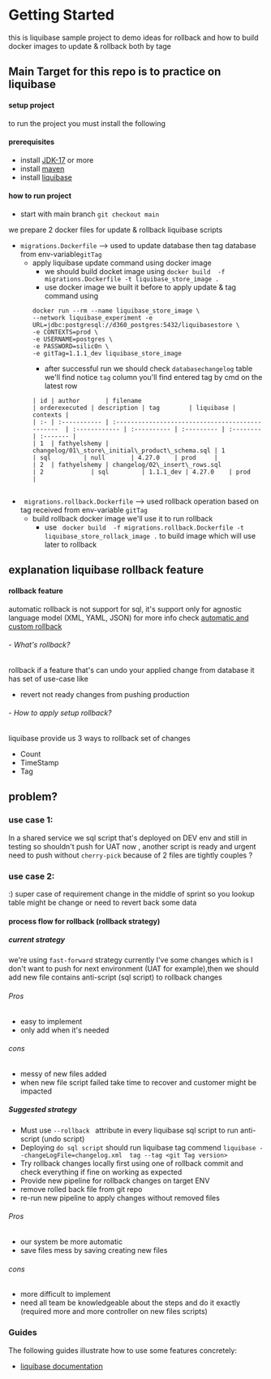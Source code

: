 # Getting Started
this is liquibase sample project to demo ideas for 
rollback and how to build docker images to update & rollback both by tage

## Main Target for this repo is to practice on liquibase 

#### setup project 
to run the project you must install the following 
#### prerequisites 
- install [JDK-17](https://www.oracle.com/java/technologies/javase/jdk17-archive-downloads.html) or more
- install [maven](https://maven.apache.org/download.cgi)
- install [liquibase](https://www.liquibase.com/download)

#### how to run project 
 - start with main branch  ```git checkout main```

we prepare 2 docker files for update & rollback liquibase scripts
- ```migrations.Dockerfile``` --> used to update database then tag database from env-variable```gitTag``` 
    - apply liquibase update command using docker image 
        - we should build docket image  using ``` docker build  -f migrations.Dockerfile -t liquibase_store_image . ``` 
        - use  docker image we built it before to apply update & tag command using 
      ```
      docker run --rm --name liquibase_store_image \
      --network liquibase_experiment -e URL=jdbc:postgresql://d360_postgres:5432/liquibasestore \
      -e CONTEXTS=prod \
      -e USERNAME=postgres \
      -e PASSWORD=silic0n \
      -e gitTag=1.1.1_dev liquibase_store_image
      ```
        - after successful run we should check ```databasechangelog```  table we'll find notice ```tag``` column you'll find entered tag by cmd on the latest row
      ```
      | id | author       | filename                                          | orderexecuted | description | tag        | liquibase | contexts |
      | :- | :----------- | :-----------------------------------------------  | :------------ | :---------- | :--------- | :-------- | :------- |
      | 1  | fathyelshemy | changelog/01\_store\_initial\_product\_schema.sql | 1             | sql         | null       | 4.27.0    | prod     |
      | 2  | fathyelshemy | changelog/02\_insert\_rows.sql                    | 2             | sql         | 1.1.1_dev | 4.27.0    | prod     |
 
- ``` migrations.rollback.Dockerfile``` --> used rollback operation based on tag received from env-variable ```gitTag```
    - build rollback docker image we'll use it to run rollback
        - use ``` docker build  -f migrations.rollback.Dockerfile -t liquibase_store_rollack_image .``` to build image which will use later to rollback 




## explanation  liquibase rollback feature
#### rollback feature
automatic rollback is not support for sql, it's support only for agnostic language model (XML, YAML, JSON) for more
info check [automatic and custom rollback](https://docs.liquibase.com/workflows/liquibase-community/automatic-custom-rollbacks.html)
###### - What's rollback? 
rollback if a feature that's can undo your applied change from database it has set of use-case like
* revert  not ready changes from pushing  production 
###### - How to apply setup rollback?


liquibase provide us 3 ways to rollback set of changes 

* Count 
* TimeStamp
* Tag 

## problem? 
### use case 1:
In a shared service we sql script that's deployed on DEV env and still in testing so shouldn't push for UAT now , another script is ready and  urgent need to push without ```cherry-pick``` because of 2 files are tightly couples ?
### use case 2:
:) super case of requirement change in the middle of sprint so you lookup table might be change or need to revert back some data 
#### process flow for rollback (rollback strategy)
##### current strategy
we're using ```fast-forward``` strategy currently I've some changes which is I don't want to push for next environment (UAT for example),then we should add new file contains anti-script (sql script) to rollback changes
###### Pros
- easy to implement 
- only add when it's needed 
###### cons 
- messy of new files added 
- when new file script failed take time to recover and customer might be impacted

##### Suggested strategy
* Must use ```--rollback ``` attribute in every liquibase sql script to run  anti-script (undo script)
* Deploying ```do sql script``` should run liquibase tag commend ```liquibase --changeLogFile=changelog.xml  tag --tag <git Tag version>```
* Try rollback changes locally first using one of rollback commit and check everything if fine on working as expected 
* Provide new pipeline for rollback changes on target ENV
* remove rolled back file from git repo 
* re-run new pipeline to apply changes without removed files 
###### Pros
- our system be more automatic 
- save files mess by saving creating new files 
###### cons
- more difficult to implement
- need all team be knowledgeable about the steps and do it exactly (required more and more controller on new files scripts)

### Guides

The following guides illustrate how to use some features concretely:

* [liquibase documentation](https://docs.liquibase.com/home.html)

